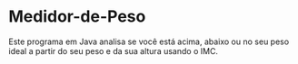 # Medidor-de-Peso
Este programa em Java analisa se você está acima, abaixo ou no seu peso ideal a partir do seu peso e da sua altura usando o IMC.

